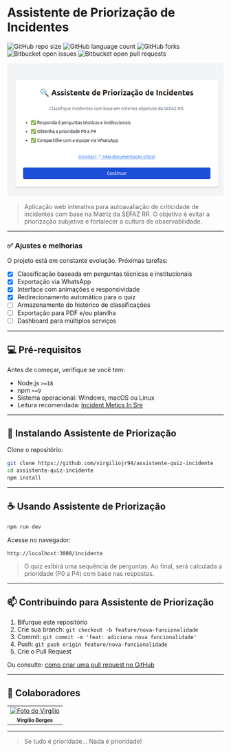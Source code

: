 # Assistente de Priorização de Incidentes

![GitHub repo size](https://img.shields.io/github/repo-size/virgiliojr94/assistente-quiz-incidente?style=for-the-badge)
![GitHub language count](https://img.shields.io/github/languages/count/virgiliojr94/assistente-quiz-incidente?style=for-the-badge)
![GitHub forks](https://img.shields.io/github/forks/virgiliojr94/assistente-quiz-incidente?style=for-the-badge)
![Bitbucket open issues](https://img.shields.io/bitbucket/issues/virgiliojr94/assistente-quiz-incidente?style=for-the-badge)
![Bitbucket open pull requests](https://img.shields.io/bitbucket/pr-raw/virgiliojr94/assistente-quiz-incidente?style=for-the-badge)

<img src="public/banner.png" alt="Imagem ilustrativa do projeto" />

> Aplicação web interativa para autoavaliação de criticidade de incidentes com base na Matriz da SEFAZ RR. O objetivo é evitar a priorização subjetiva e fortalecer a cultura de observabilidade.

---

### ✅ Ajustes e melhorias

O projeto está em constante evolução. Próximas tarefas:

- [x] Classificação baseada em perguntas técnicas e institucionais
- [x] Exportação via WhatsApp
- [x] Interface com animações e responsividade
- [x] Redirecionamento automático para o quiz
- [ ] Armazenamento do histórico de classificações
- [ ] Exportação para PDF e/ou planilha
- [ ] Dashboard para múltiplos serviços

---

## 💻 Pré-requisitos

Antes de começar, verifique se você tem:

- Node.js `>=18`
- npm `>=9`
- Sistema operacional: Windows, macOS ou Linux
- Leitura recomendada: [Incident Metics In Sre](https://static.googleusercontent.com/media/sre.google/pt-BR//static/pdf/IncidentMeticsInSre.pdf)

---

## 🚀 Instalando Assistente de Priorização

Clone o repositório:

```bash
git clone https://github.com/virgiliojr94/assistente-quiz-incidente
cd assistente-quiz-incidente
npm install
```

---

## ☕ Usando Assistente de Priorização

```bash
npm run dev
```

Acesse no navegador:

```
http://localhost:3000/incidente
```

> O quiz exibirá uma sequência de perguntas. Ao final, será calculada a prioridade (P0 a P4) com base nas respostas.

---

## 📫 Contribuindo para Assistente de Priorização

1. Bifurque este repositório
2. Crie sua branch: `git checkout -b feature/nova-funcionalidade`
3. Commit: `git commit -m 'feat: adiciona nova funcionalidade'`
4. Push: `git push origin feature/nova-funcionalidade`
5. Crie o Pull Request

Ou consulte: [como criar uma pull request no GitHub](https://help.github.com/en/github/collaborating-with-issues-and-pull-requests/creating-a-pull-request)

---

## 🤝 Colaboradores

<table>
  <tr>
    <td align="center">
      <a href="https://github.com/virgiliojr94">
        <img src="https://avatars.githubusercontent.com/u/23645449?v=4&size=64" width="100px;" alt="Foto do Virgílio"/><br>
        <sub><b>Virgílio Borges</b></sub>
      </a>
    </td>
  </tr>
</table>

---


> Se tudo é prioridade... Nada é prioridade!